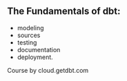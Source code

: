 ## The Fundamentals of dbt:

- modeling 
- sources 
- testing 
- documentation 
- deployment.

Course by cloud.getdbt.com

